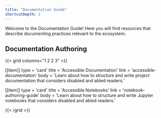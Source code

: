 ```yaml
---
title: "Documentation Guide"
shortcutDepth: 2
---
```


Welcome to the Documentation Guide! Here you will find resources that describe documenting practices relevant to the ecosystem.

## Documentation Authoring

{{< grid columns="1 2 2 3" >}}

[[item]]
type = 'card'
title = 'Accessible Documentation'
link = 'accessible-documentation'
body = 'Learn about how to structure and write project documentation that considers disabled and abled readers.'

[[item]]
type = 'card'
title = 'Accessible Notebooks'
link = 'notebook-authoring-guide'
body = 'Learn about how to structure and write Jupyter notebooks that considers disabled and abled readers.'

{{< /grid >}}
